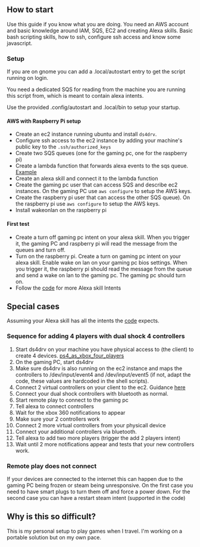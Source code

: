 ## How to start

Use this guide if you know what you are doing. You need an AWS account and basic knowledge around IAM, SQS, EC2 and creating Alexa skills.
Basic bash scripting skills, how to ssh, configure ssh access and know some javascript.

### Setup
If you are on gnome you can add a .local/autostart entry to get the script running on login.

You need a dedicated SQS for reading from the machine you are running this script from, which is meant to 
contain alexa intents.

Use the provided .config/autostart and .local/bin to setup your startup.


#### AWS with Raspberry Pi setup

- Create an ec2 instance running ubuntu and install `ds4drv`. 
- Configure ssh access to the ec2 instance by adding your machine's public key to the `.ssh/authorized_keys`
- Create two SQS queues (one for the gaming pc, one for the raspberry pi)
- Create a lambda function that forwards alexa events to the sqs queue. [Example](https://www.playingplaces.com/posts/implementation/#building-the-custom-skill)
- Create an alexa skill and connect it to the lambda function
- Create the gaming pc user that can access SQS and describe ec2 instances. On the gaming PC use `aws configure` to setup the AWS keys.
- Create the raspberry pi user that can access the other SQS queue). On the raspberry pi use `aws configure` to setup the AWS keys.
- Install wakeonlan on the raspberry pi


#### First test
- Create a turn off gaming pc intent on your alexa skill. When you trigger it, the gaming PC and raspberry pi will read the message from the queues and turn off.
- Turn on the raspberry pi. Create a turn on gaming pc intent on your alexa skill. Enable wake on lan on your gaming pc bios settings. When you trigger it, the raspberry pi should read the message from the queue and send a wake on lan to the gaming pc. The gaming pc should turn on.
- Follow the [code](https://github.com/vaslabs/home-automation/blob/master/index.js) for more Alexa skill Intents


## Special cases

Assuming your Alexa skill has all the intents the [code](https://github.com/vaslabs/home-automation/blob/master/index.js) expects.

### Sequence for adding 4 players with dual shock 4 controllers

1. Start ds4drv on your machine you have physical access to (the client) to create 4 devices. [ps4_as_xbox_four_players](https://github.com/vaslabs/home-automation/blob/master/.bash_aliases)
2. On the gaming PC, start ds4drv
3. Make sure ds4drv is also running on the ec2 instance and maps the controllers to /dev/input/event4 and /dev/input/event5 (if not, adapt the code, these values are hardcoded in the shell scripts).
4. Connect 2 virtual controllers on your client to the ec2. Guidance [here](https://github.com/vaslabs/home-automation/blob/master/.bash_aliases)
5. Connect your dual shock controllers with bluetooth as normal.
6. Start remote play to connect to the gaming pc
7. Tell alexa to connect controllers
8. Wait for the xbox 360 notifications to appear
9. Make sure your 2 controllers work
10. Connect 2 more virtual controllers from your physicall device
11. Connect your additional controllers via bluetooth.
12. Tell alexa to add two more players (trigger the add 2 players intent)
13. Wait until 2 more notifications appear and tests that your new controllers work.

### Remote play does not connect

If your devices are connected to the internet this can happen due to the gaming PC being frozen or steam being unresponsive. On the first case you need to have smart plugs to turn them off and force a power down. For the second case you can have a restart steam intent (supported in the code)


## Why is this so difficult?
This is my personal setup to play games when I travel. I'm working on a portable solution but on my own pace.
